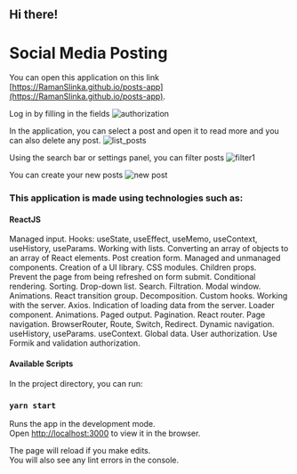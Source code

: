 ## Hi there!
# Social Media Posting

You can open this application on this link [https://RamanSlinka.github.io/posts-app](https://RamanSlinka.github.io/posts-app).


Log in by filling in the fields
![authorization](https://user-images.githubusercontent.com/80674763/173360070-33b8a12d-9393-43f2-a9a7-7a6316fe27c0.png)

In the application, you can select a post and open it to read more and you can also delete any post.
![list_posts](https://user-images.githubusercontent.com/80674763/173360073-c9912bdd-7250-4ebf-b469-57574c404b4c.png)

Using the search bar or settings panel, you can filter posts
![filter1](https://user-images.githubusercontent.com/80674763/173360076-d0963fde-9006-4d81-a513-d4f1f23d7f39.png)

You can create your new posts
![new post](https://user-images.githubusercontent.com/80674763/173360078-be51e373-313f-4a83-8ee6-a88fc897cca8.png)







### This application is made using  technologies such as:
#### ReactJS
Managed input. 
Hooks: useState, useEffect, useMemo, useContext, useHistory, useParams. 
Working with lists. Converting an array of objects to an array of React elements. 
Post creation form. Managed and unmanaged components.
Creation of a UI library. CSS modules. Children props.  
Prevent the page from being refreshed on form submit. 
Conditional rendering. 
Sorting. Drop-down list. Search. Filtration. 
Modal window. 
Animations. React transition group. 
Decomposition. Custom hooks. 
Working with the server. Axios. Indication of loading data from the server. 
Loader component. Animations. 
Paged output. Pagination. 
React router. Page navigation. BrowserRouter, Route, Switch, Redirect. 
Dynamic navigation. useHistory, useParams. 
useContext. Global data. 
User authorization. 
Use Formik and validation authorization. 


#### Available Scripts

In the project directory, you can run:

### `yarn start`

Runs the app in the development mode.\
Open [http://localhost:3000](http://localhost:3000) to view it in the browser.

The page will reload if you make edits.\
You will also see any lint errors in the console.


